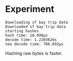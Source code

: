 # Experiment

```
Downloading sf bay trip data
Downloaded sf bay trip data
starting hashes
hash time: 18.099µs
decode time: 1.220362ms
new decode time: 786.692µs
```

Hashing raw bytes is faster.